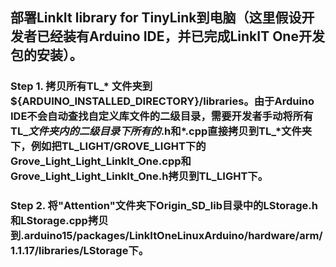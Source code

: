 ## 部署LinkIt library for TinyLink到电脑（这里假设开发者已经装有Arduino IDE，并已完成LinkIT One开发包的安装）。
### Step 1. 拷贝所有TL_* 文件夹到${ARDUINO_INSTALLED_DIRECTORY}/libraries。由于Arduino IDE不会自动查找自定义库文件的二级目录，需要开发者手动将所有TL_*文件夹内的二级目录下所有的*.h和*.cpp直接拷贝到TL_*文件夹下，例如把TL_LIGHT/GROVE_LIGHT下的Grove_Light_Light_LinkIt_One.cpp和Grove_Light_Light_LinkIt_One.h拷贝到TL_LIGHT下。
### Step 2. 将"Attention"文件夹下Origin_SD_lib目录中的LStorage.h和LStorage.cpp拷贝到.arduino15/packages/LinkItOneLinuxArduino/hardware/arm/1.1.17/libraries/LStorage下。
